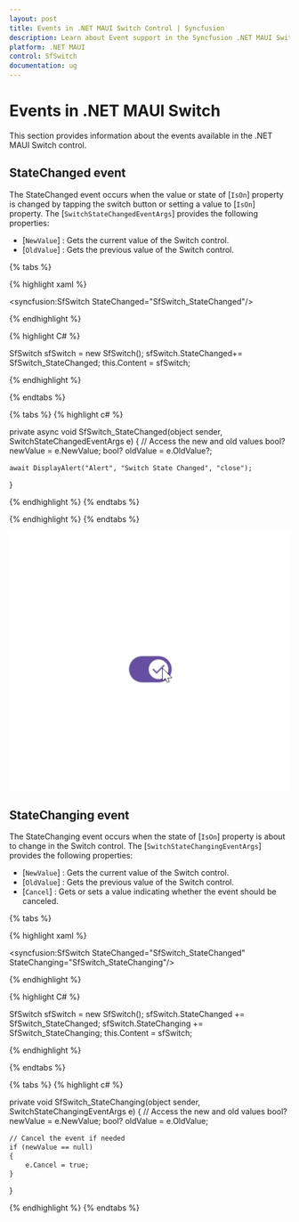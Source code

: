 ```yaml
---
layout: post
title: Events in .NET MAUI Switch Control | Syncfusion
description: Learn about Event support in the Syncfusion .NET MAUI Switch control, its elements and more.
platform: .NET MAUI
control: SfSwitch
documentation: ug
---
```


# Events in .NET MAUI Switch

This section provides information about the events available in the .NET MAUI Switch control.

## StateChanged event

The StateChanged event occurs when the value or state of [`IsOn`] property is changed by tapping the switch button or setting a value to [`IsOn`] property. The [`SwitchStateChangedEventArgs`] provides the following properties:

* [`NewValue`] : Gets the current value of the Switch control.
* [`OldValue`] : Gets the previous value of the Switch control.

{% tabs %}

{% highlight xaml %}

<syncfusion:SfSwitch StateChanged="SfSwitch_StateChanged"/>
	
{% endhighlight %}

{% highlight C# %}

SfSwitch sfSwitch = new SfSwitch();
sfSwitch.StateChanged+= SfSwitch_StateChanged;
this.Content = sfSwitch;

{% endhighlight %}

{% endtabs %}

{% tabs %}
{% highlight c# %}
    
private async void SfSwitch_StateChanged(object sender, SwitchStateChangedEventArgs e)
{
    // Access the new and old values
    bool? newValue = e.NewValue;
    bool? oldValue = e.OldValue?;

    await DisplayAlert("Alert", "Switch State Changed", "close");
}

{% endhighlight %}
{% endtabs %}

{% endhighlight %}
{% endtabs %}

![SwitchStateChangedEventArgs](images/Events/Event.gif)

## StateChanging event

The StateChanging event occurs when the state of [`IsOn`] property is about to change in the Switch control. The [`SwitchStateChangingEventArgs`] provides the following properties:

* [`NewValue`] : Gets the current value of the Switch control.
* [`OldValue`] : Gets the previous value of the Switch control.
* [`Cancel`] : Gets or sets a value indicating whether the event should be canceled.

{% tabs %}

{% highlight xaml %}

<syncfusion:SfSwitch StateChanged="SfSwitch_StateChanged" StateChanging="SfSwitch_StateChanging"/>
	
{% endhighlight %}

{% highlight C# %}

SfSwitch sfSwitch = new SfSwitch();
sfSwitch.StateChanged += SfSwitch_StateChanged;
sfSwitch.StateChanging += SfSwitch_StateChanging;
this.Content = sfSwitch;

{% endhighlight %}

{% endtabs %}

{% tabs %}
{% highlight c# %}
    
private void SfSwitch_StateChanging(object sender, SwitchStateChangingEventArgs e)
{
    // Access the new and old values
    bool? newValue = e.NewValue;
    bool? oldValue = e.OldValue;

    // Cancel the event if needed
    if (newValue == null)
    {
        e.Cancel = true;
    }
}

{% endhighlight %}
{% endtabs %}
